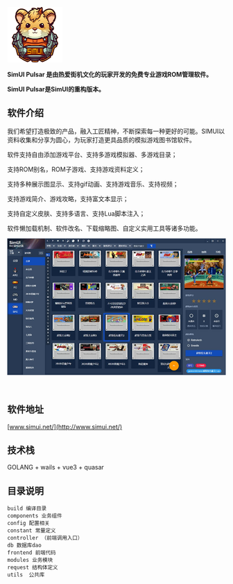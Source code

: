 

![](readme/logo.png)



**SimUI Pulsar 是由热爱街机文化的玩家开发的免费专业游戏ROM管理软件。**

**SimUI Pulsar是SimUI的重构版本。**

## 软件介绍

我们希望打造极致的产品，融入工匠精神，不断探索每一种更好的可能。SIMUI以资料收集和分享为圆心，为玩家打造更具品质的模拟游戏图书馆软件。

软件支持自由添加游戏平台、支持多游戏模拟器、多游戏目录；

支持ROM别名，ROM子游戏、支持游戏资料定义；

支持多种展示图显示、支持gif动画、支持游戏音乐、支持视频；

支持游戏简介、游戏攻略，支持富文本显示；

支持自定义皮肤、支持多语言、支持Lua脚本注入；

软件懒加载机制、软件改名、下载缩略图、自定义实用工具等诸多功能。


![](readme/thumb.jpg)

&nbsp;
## 软件地址

[www.simui.net/](http://www.simui.net/)



## 技术栈

GOLANG + wails + vue3 + quasar

## 目录说明

```
build 编译目录
components 业务组件
config 配置相关
constant 常量定义
controller （前端调用入口）
db 数据库dao
frontend 前端代码
modules 业务模块
request 结构体定义
utils  公共库
```


